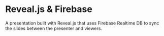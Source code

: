 Reveal.js & Firebase
====================

A presentation built with Reveal.js that uses Firebase Realtime DB to sync the 
slides between the presenter and viewers.